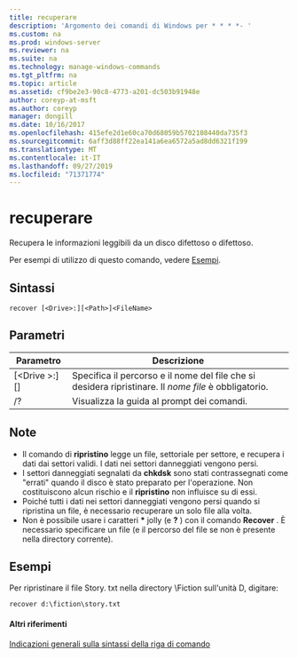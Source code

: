 ```yaml
---
title: recuperare
description: 'Argomento dei comandi di Windows per * * * *- '
ms.custom: na
ms.prod: windows-server
ms.reviewer: na
ms.suite: na
ms.technology: manage-windows-commands
ms.tgt_pltfrm: na
ms.topic: article
ms.assetid: cf9be2e3-90c8-4773-a201-dc503b91948e
author: coreyp-at-msft
ms.author: coreyp
manager: dongill
ms.date: 10/16/2017
ms.openlocfilehash: 415efe2d1e60ca70d68059b5702108440da735f3
ms.sourcegitcommit: 6aff3d88ff22ea141a6ea6572a5ad8dd6321f199
ms.translationtype: MT
ms.contentlocale: it-IT
ms.lasthandoff: 09/27/2019
ms.locfileid: "71371774"
---
```

# <a name="recover"></a>recuperare



Recupera le informazioni leggibili da un disco difettoso o difettoso.

Per esempi di utilizzo di questo comando, vedere [Esempi](#BKMK_examples).

## <a name="syntax"></a>Sintassi

```
recover [<Drive>:][<Path>]<FileName>
```

## <a name="parameters"></a>Parametri

|           Parametro           |                                          Descrizione                                          |
|-------------------------------|-----------------------------------------------------------------------------------------------|
| [\<Drive >:] [<Path>] <FileName> | Specifica il percorso e il nome del file che si desidera ripristinare. Il *nome file* è obbligatorio. |
|              /?               |                             Visualizza la guida al prompt dei comandi.                              |

## <a name="remarks"></a>Note

-   Il comando di **ripristino** legge un file, settoriale per settore, e recupera i dati dai settori validi. I dati nei settori danneggiati vengono persi.
-   I settori danneggiati segnalati da **chkdsk** sono stati contrassegnati come "errati" quando il disco è stato preparato per l'operazione. Non costituiscono alcun rischio e il **ripristino** non influisce su di essi.
-   Poiché tutti i dati nei settori danneggiati vengono persi quando si ripristina un file, è necessario recuperare un solo file alla volta.
-   Non è possibile usare i caratteri **&#42;** jolly (e **?** ) con il comando **Recover** . È necessario specificare un file (e il percorso del file se non è presente nella directory corrente).

## <a name="BKMK_examples"></a>Esempi

Per ripristinare il file Story. txt nella directory \Fiction sull'unità D, digitare:
```
recover d:\fiction\story.txt 
```

#### <a name="additional-references"></a>Altri riferimenti

[Indicazioni generali sulla sintassi della riga di comando](command-line-syntax-key.md)